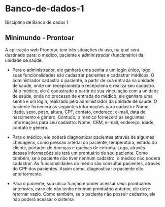 # Banco-de-dados-1
Disciplina de Banco de dados 1

## Minimundo - Prontoar

A aplicação web Prontoar, tem três situações de uso, na qual será destinado para: o médico,
paciente e administrador (funcionário) da unidade de saúde.

- Para o administrador, ele ganhará uma senha e um login único, logo, suas funcionalidades são
cadastrar pacientes e cadastrar médicos. O administrador cadastra o paciente, a partir de sua
entrada na unidade de saúde, onde um recepcionista o recepciona e realiza seu cadastro. Já o
médico, ele é cadastrado a partir de sua vinculação com a unidade de saúde, onde no processo
de entrada do médico, ele ganhara uma senha e um login, realizado pelo administrador da
unidade de saúde. O paciente fornecerá as seguintes informações para cadastro: Nome, idade,
sexo, peso, altura, CPF, contato, endereço, e-mail, data de nascimento e gênero. Contudo, o
médico fornecerá as seguintes informações para seu cadastro: Nome, CRM, e-mail, endereço,
idade, contato e gênero.

- Para o médico, ele poderá diagnosticar pacientes através de algumas checagens, como pressão
arterial do paciente, temperatura, estado do cliente, portador de doenças e queixas de entrada.
Logo, através dessas informações ele terá um prontuário de seu paciente. Como também, se o
paciente não tiver nenhum cadastro, o médico não poderá cadastrar. Às funcionalidades do
médio são consultar pacientes, através do CPF dos pacientes. Assim como, diagnosticar o
paciente dito anteriormente.

- Para o paciente, sua única função é poder acessar seus prontuários anteriores, caso ele não
tenha nenhum prontuário anterior, ele deve retornar vazio. Como também, se o paciente não
possuir cadastro, ele não poderá acessar o sistema.
